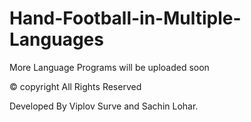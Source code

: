 # Hand-Football-in-Multiple-Languages

More Language Programs will be uploaded soon

© copyright All Rights Reserved

Developed By Viplov Surve and Sachin Lohar.
